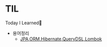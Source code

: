 # TIL
Today I Learned🤔

* 용어정리
  * [JPA,ORM,Hibernate,QueryDSL,Lombok](https://github.com/choieunsong/TIL/blob/master/%EC%9A%A9%EC%96%B4%EC%A0%95%EB%A6%AC/JPA%2CORM%2CHibernate%2CQueryDSL%2CLombok.md)
